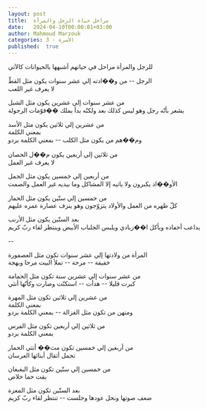 ```yaml
---
layout: post
title:  مراحل حياة الرجل والمرأة
date:   2024-04-10T00:00:01+03:00
author: Mahmoud Marzouk
categories: 3 - الأسرة
published:  true
---
```

للرجل والمرأة مراحل في حياتهم أشبهها بالحيوانات كالآتي

الرجل \-- من و��ادته إلي عشر سنوات يكون مثل القطّ\
لا يعرف غير اللعب

من عشر سنوات إلي عشرين يكون مثل الشبل\
يشعر بأنّه رجل وهو ليس كذلك بعد ولكنّه بدأ يملك ��قوّمات الرجولة

من عشرين إلي ثلاثين يكون مثل الأسد\
بمعني الكلمة\
وم��هم من يكون مثل الكلب \-- بمعني الكلمة بردو

من ثلاثين إلي أربعين يكون م��ل الحصان\
لا يعرف غير العمل

من أربعين إلي خمسين يكون مثل الجمل\
الأو��اد يكبرون ولا ياتيه إلا المشاكل وما بيديه غير العمل
والصمت

من خمسين إلي ستّين يكون مثل الحمار\
كلّ ظهره من العمل والأولاد يتزوّجون وهو ينزف عصارة عمره عليهم

بعد الستّين يكون مثل الأرنب\
يداعب أحفاده ويأكل ا��زبادي ويلبس الجلباب الأبيض وينتظر لقاء ربّ
كريم

\--

المرأة من ولادتها إلي عشر سنوات تكون مثل العصفورة\
خفيفة \-- مرحة \-- تملأ البيت مرحا وبهجة

من عشر سنوات إلي عشرين سنة تكون مثل الحمامة\
كبرت قليلا \-- هدأت \-- استكنّت وصارت وكأنّها أنثي

من عشرين إلي ثلاثين تكون مثل المهرة\
بمعني الكلمة\
ومنهن من تكون مثل الغزالة \-- بمعني الكلمة بردو

من ثلاثين إلي أربعين تكون مثل الفرس\
بمعني الكلمة بردو

من أربعين إلي خمسين تكون مث�� أنثي الحمار\
تحمل أثقال أبنائها العرسان

من خمسين إلي ستّين تكون مثل البغبغان\
بقت حما خلاص

بعد الستّين تكون مثل المعزة\
ضعف صوتها ونحل عودها وجلست \-- تنتظر لقاء ربّ كريم
